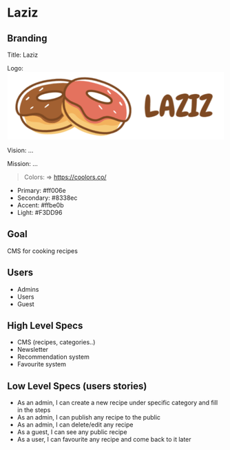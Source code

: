 # Laziz

## Branding

Title: Laziz

Logo: ![public/images/laziz-logo.png](public/images/laziz-logo.png)

Vision: …

Mission: …

> Colors:  => https://coolors.co/

- Primary: #ff006e
- Secondary: #8338ec
- Accent: #ffbe0b
- Light: #F3DD96

## Goal

CMS for cooking recipes 

## Users

- Admins
- Users
- Guest


## High Level Specs

- CMS (recipes, categories..)
- Newsletter
- Recommendation system
- Favourite system

## Low Level Specs (users stories)
- As an admin, I can create a new recipe under specific category and fill in the steps
- As an admin, I can publish any recipe to the public
- As an admin, I can delete/edit any recipe 
- As a guest, I can see any public recipe
- As a user, I can favourite any recipe and come back to it later

